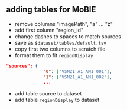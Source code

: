 ## adding tables for MoBIE

- remove columns "imagePath", "a" ... "z"
- add first column "region_id"
- change dashes to spaces to match sources 
- save as `$dataset/tables/default.tsv`
- copy first two columns to scratch file
- format them to fit `regionDisplay`
```JSON
"sources": {
              "0": ["VSM21_A1_AM1_001"],
              "1": ["VSM21_A1_AM1_002"],
              ...
```

- add table source to dataset
- add table `regionDisplay` to dataset